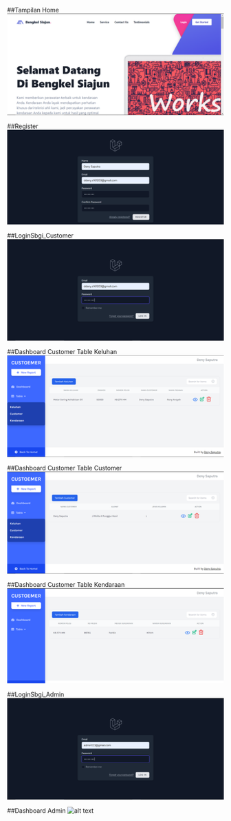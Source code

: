 ##Tampilan Home
![alt text](public/img/home.PNG?raw=true)

##Register
![alt text](public/img/Register.PNG?raw=true)

##LoginSbgi_Customer
![alt text](public/img/Login_sbgiCustomer.PNG?raw=true)

##Dashboard Customer Table Keluhan
![alt text](public/img/Dashboard_Customer_tableKeluhan.PNG?raw=true)

##Dashboard Customer Table Customer
![alt text](public/img/Dashboard_Customer_tableCustomer.PNG?raw=true)

##Dashboard Customer Table Kendaraan
![alt text](public/img/Dashboard_Customer_tableKendaraan.PNG?raw=true)

##LoginSbgi_Admin
![alt text](public/img/Login_sbgiAdmin.PNG?raw=true)

##Dashboard Admin
![alt text](public/img/Dashboard_Admin?raw=true)
